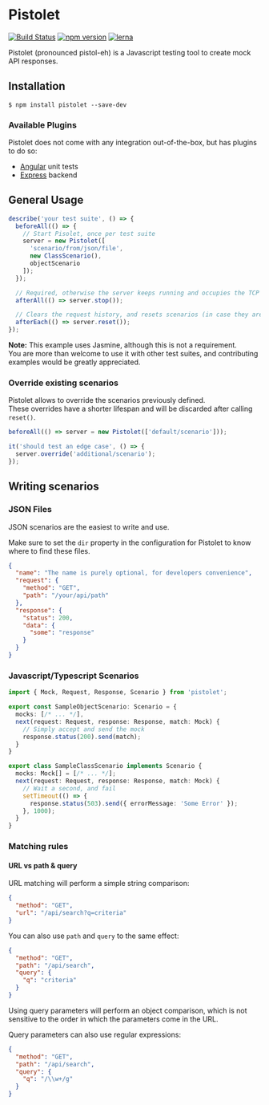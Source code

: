# Pistolet

[![Build Status](https://travis-ci.org/FrenchHipster/pistolet.svg?branch=master)](https://travis-ci.org/FrenchHipster/pistolet)
[![npm version](https://badge.fury.io/js/pistolet.svg)](https://badge.fury.io/js/pistolet)
[![lerna](https://img.shields.io/badge/maintained%20with-lerna-cc00ff.svg)](https://lernajs.io/)

Pistolet (pronounced pistol-eh) is a Javascript testing tool to create mock API responses.


## Installation

    $ npm install pistolet --save-dev

### Available Plugins

Pistolet does not come with any integration out-of-the-box, but has plugins to do so:

* [Angular](https://www.npmjs.com/package/pistolet-angular) unit tests
* [Express](https://www.npmjs.com/package/pistolet-express) backend


## General Usage

```javascript
describe('your test suite', () => {
  beforeAll(() => {
    // Start Pisolet, once per test suite
    server = new Pistolet([
      'scenario/from/json/file',
      new ClassScenario(),
      objectScenario
    ]);
  });

  // Required, otherwise the server keeps running and occupies the TCP port
  afterAll(() => server.stop());

  // Clears the request history, and resets scenarios (in case they are stateful)
  afterEach(() => server.reset());
});
```

**Note:** This example uses Jasmine, although this is not a requirement.  
You are more than welcome to use it with other test suites, and contributing examples would be greatly appreciated.


### Override existing scenarios

Pistolet allows to override the scenarios previously defined.  
These overrides have a shorter lifespan and will be discarded after calling `reset()`.

```javascript
beforeAll(() => server = new Pistolet(['default/scenario']));

it('should test an edge case', () => {
  server.override('additional/scenario');
});
```


## Writing scenarios

### JSON Files

JSON scenarios are the easiest to write and use.

Make sure to set the `dir` property in the configuration for Pistolet to know where to find these files.

```json
{
  "name": "The name is purely optional, for developers convenience",
  "request": {
    "method": "GET",
    "path": "/your/api/path"
  },
  "response": {
    "status": 200,
    "data": {
      "some": "response"
    }
  }
}
```

### Javascript/Typescript Scenarios

```typescript
import { Mock, Request, Response, Scenario } from 'pistolet';

export const SampleObjectScenario: Scenario = {
  mocks: [/* ... */],
  next(request: Request, response: Response, match: Mock) {
    // Simply accept and send the mock
    response.status(200).send(match);
  }
}

export class SampleClassScenario implements Scenario {
  mocks: Mock[] = [/* ... */];
  next(request: Request, response: Response, match: Mock) {
    // Wait a second, and fail
    setTimeout(() => {
      response.status(503).send({ errorMessage: 'Some Error' });
    }, 1000);
  }
}
```

### Matching rules

#### URL vs path & query

URL matching will perform a simple string comparison:

```json
{
  "method": "GET",
  "url": "/api/search?q=criteria"
}
```

You can also use `path` and `query` to the same effect:

```json
{
  "method": "GET",
  "path": "/api/search",
  "query": {
    "q": "criteria"
  }
}
```

Using query parameters will perform an object comparison, which is not sensitive to the order in which the parameters come in the URL.

Query parameters can also use regular expressions:

```json
{
  "method": "GET",
  "path": "/api/search",
  "query": {
    "q": "/\\w+/g"
  }
}
```
